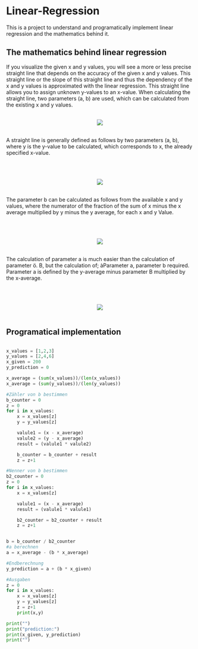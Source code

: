 # Linear-Regression

This is a project to understand and programatically implement linear regression and the mathematics behind it.

## The mathematics behind linear regression

If you visualize the given x and y values, you will see a more or less precise straight line that depends on the accuracy of the given x and y values. This straight line or the slope of this straight line and thus the dependency of the x and y values is approximated with the linear regression. This straight line allows you to assign unknown y-values to an x-value.
When calculating the straight line, two parameters (a, b) are used, which can be calculated from the existing x and y values.
<br><br>
<div align="center">
<img src="https://user-images.githubusercontent.com/76901165/112689908-30749380-8e7b-11eb-8545-c51c6aae1c1f.png"><br><br>
</div>

A straight line is generally defined as follows by two parameters (a, b), where y is the y-value to be calculated, which corresponds to x, the already specified x-value.

<br><br>
<div align="center">
<img src="https://user-images.githubusercontent.com/76901165/112690603-5b131c00-8e7c-11eb-92ea-31d0d6420b09.png"><br><br>
</div>

The parameter b can be calculated as follows from the available x and y values, where the numerator of the fraction of the sum of x minus the x average multiplied by y minus the y average, for each x and y Value. 

<br><br>
<div align="center">
<img src="https://user-images.githubusercontent.com/76901165/112690567-4a62a600-8e7c-11eb-9e2a-5c286601976c.png"><br><br>
</div>

The calculation of parameter a is much easier than the calculation of parameter ö. B, but the calculation of; àParameter a, parameter b required. Parameter a is defined by the y-average minus parameter B multiplied by the x-average.

<br><br>
<div align="center">
<img src="https://user-images.githubusercontent.com/76901165/112690673-767e2700-8e7c-11eb-816c-5592ed559676.png"><br><br>
</div>

## Programatical implementation

```python

x_values = [1,2,3]
y_values = [2,4,6]
x_given = 200
y_prediction = 0

x_average = (sum(x_values))/(len(x_values))
x_average = (sum(y_values))/(len(y_values))

#Zähler von b bestimmen
b_counter = 0
z = 0
for i in x_values:
    x = x_values[z]
    y = y_values[z]

    valule1 = (x - x_average)
    valule2 = (y - x_average)
    result = (valule1 * valule2)

    b_counter = b_counter + result
    z = z+1

#Nenner von b bestimmen
b2_counter = 0
z = 0
for i in x_values:
    x = x_values[z]

    valule1 = (x - x_average)
    result = (valule1 * valule1)

    b2_counter = b2_counter + result
    z = z+1


b = b_counter / b2_counter
#a berechnen
a = x_average - (b * x_average)

#Endberechnung
y_prediction = a + (b * x_given)

#Ausgaben
z = 0
for i in x_values:
    x = x_values[z]
    y = y_values[z]
    z = z+1
    print(x,y)

print("")
print("prediction:")
print(x_given, y_prediction)
print("")

```

 

